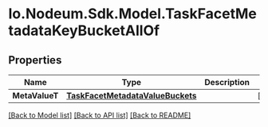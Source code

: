 # Io.Nodeum.Sdk.Model.TaskFacetMetadataKeyBucketAllOf
## Properties

Name | Type | Description | Notes
------------ | ------------- | ------------- | -------------
**MetaValueT** | [**TaskFacetMetadataValueBuckets**](TaskFacetMetadataValueBuckets.md) |  | [optional] 

[[Back to Model list]](../README.md#documentation-for-models) [[Back to API list]](../README.md#documentation-for-api-endpoints) [[Back to README]](../README.md)

